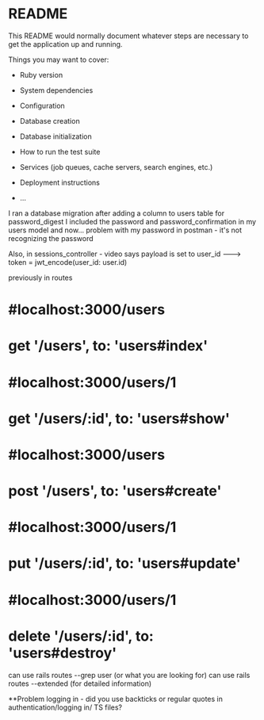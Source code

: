 # README

This README would normally document whatever steps are necessary to get the
application up and running.

Things you may want to cover:

* Ruby version

* System dependencies

* Configuration

* Database creation

* Database initialization

* How to run the test suite

* Services (job queues, cache servers, search engines, etc.)

* Deployment instructions

* ...

I ran a database migration after adding a column to users table for password_digest
I included the password and password_confirmation in my users model and now...
problem with my password in postman - it's not recognizing the password

Also, in sessions_controller - video says payload is set to user_id
---> token = jwt_encode(user_id: user.id)

previously in routes
  # #localhost:3000/users
  # get '/users', to: 'users#index'

  # #localhost:3000/users/1
  # get '/users/:id', to: 'users#show'

  # #localhost:3000/users
  # post '/users', to: 'users#create'

  # #localhost:3000/users/1
  # put '/users/:id', to: 'users#update'

  # #localhost:3000/users/1
  # delete '/users/:id', to: 'users#destroy'

  can use rails routes --grep user (or what you are looking for)
  can use rails routes --extended (for detailed information)

  **Problem logging in  - did you use backticks or regular quotes in authentication/logging in/ TS files?
